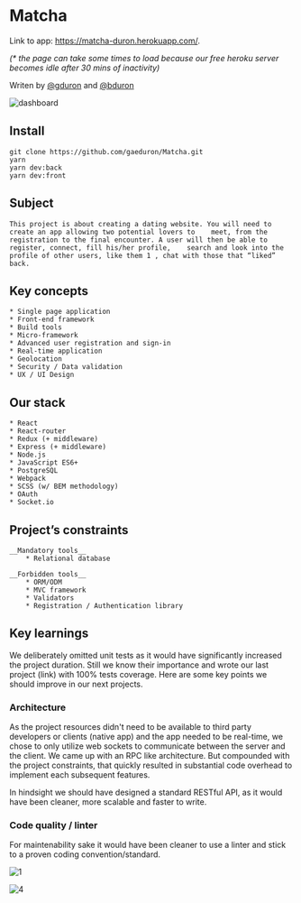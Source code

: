 
# Matcha
 Link to app: https://matcha-duron.herokuapp.com/.

_(* the page can take some times to load because our free heroku server becomes idle after 30 mins of inactivity)_

Writen by [@gduron](https://github.com/gaeduron) and [@bduron](https://github.com/bduron) 

![dashboard](https://preview.ibb.co/f36Dh7/Capture_d_e_cran_2018_03_25_a_22_13_13.png)

## Install
	git clone https://github.com/gaeduron/Matcha.git 
	yarn  
	yarn dev:back
	yarn dev:front

## Subject 
	This project is about creating a dating website. You will need to create an app allowing two potential lovers to 	meet, from the registration to the final encounter. A user will then be able to register, connect, fill his/her profile, 	search and look into the profile of other users, like them 1 , chat with those that “liked” back.

## Key concepts 
	* Single page application
	* Front-end framework
	* Build tools
	* Micro-framework 
	* Advanced user registration and sign-in
	* Real-time application
	* Geolocation 
	* Security / Data validation
	* UX / UI Design 

## Our stack 
	* React 
	* React-router
	* Redux (+ middleware)
	* Express (+ middleware)
	* Node.js
	* JavaScript ES6+
	* PostgreSQL
	* Webpack
	* SCSS (w/ BEM methodology)
 	* OAuth
	* Socket.io  


## Project’s constraints 

	__Mandatory tools__ 
		* Relational database 

	__Forbidden tools__
		* ORM/ODM
		* MVC framework
		* Validators 
		* Registration / Authentication library 


## Key learnings  

We deliberately omitted unit tests as it would have significantly increased the project duration. 
Still we know their importance and wrote our last project (link) with 100% tests coverage. 
Here are some key points we should improve in our next projects. 

### Architecture 
As the project resources didn't need to be available to third party developers or clients (native app) and the app needed to be real-time, we chose to only utilize web sockets to communicate between the server and the client. We came up with an RPC like architecture. But compounded with the project constraints, that quickly resulted in substantial code overhead to implement each subsequent features. 

In hindsight we should have designed a standard RESTful API, as it would have been cleaner, more scalable and faster to write. 

### Code quality / linter
For maintenability sake it would have been cleaner to use a linter and stick to a proven coding convention/standard.

![1](https://preview.ibb.co/ka6X9n/Capture_d_e_cran_2018_03_25_a_21_54_37.png)

![4](https://preview.ibb.co/cgoC9n/Capture_d_e_cran_2018_03_25_a_21_51_42.png)
